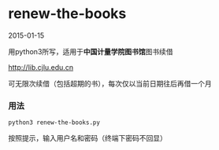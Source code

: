 # renew-the-books
2015-01-15

用python3所写，适用于**中国计量学院图书馆**图书续借

http://lib.cjlu.edu.cn  

可无限次续借（包括超期的书），每次仅以当前日期往后再借一个月

### 用法
`python3 renew-the-books.py`

按照提示，输入用户名和密码（终端下密码不回显）
